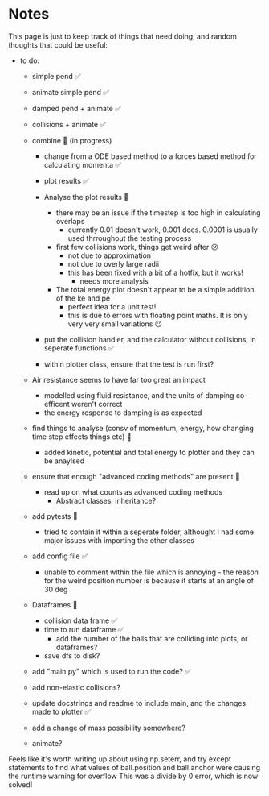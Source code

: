 
# Notes 

This page is just to keep track of things that need doing, and random thoughts that could be useful:
        
    

- to do:
    - simple pend   :white_check_mark:

    - animate simple pend :white_check_mark:

    - damped pend + animate :white_check_mark:

    - collisions + animate :white_check_mark:

    - combine :construction: (in progress)

        - change from a ODE based method to a forces based method for calculating momenta :white_check_mark:
        
        - plot results :white_check_mark:

        - Analyse the plot results :construction:
            - there may be an issue if the timestep is too high in calculating overlaps
                - currently 0.01 doesn't work, 0.001 does. 0.0001 is usually used thrroughout the testing process
            - first few collisions work, things get weird after :confused:
                - not due to approximation
                - not due to overly large radii 
                - this has been fixed with a bit of a hotfix, but it works! 
                    - needs more analysis
            - The total energy plot doesn't appear to be a simple addition of the ke and pe 
                - perfect idea for a unit test! 
                - this is due to errors with floating point maths. It is only very very small variations :neutral_face:
        
        - put the collision handler, and the calculator without collisions, in seperate functions :white_check_mark:

        - within plotter class, ensure that the test is run first? 

    - Air resistance seems to have far too great an impact
        - modelled using fluid resistance, and the units of damping co-efficent weren't correct
        - the energy response to damping is as expected
 
    - find things to analyse (consv of momentum, energy, how changing time step effects things etc) :construction:
        - added kinetic, potential and total energy to plotter and they can be anaylsed
    
    - ensure that enough "advanced coding methods" are present :construction:
        - read up on what counts as advanced coding methods 
            - Abstract classes, inheritance?

    - add pytests :construction:
        - tried to contain it within a seperate folder, althought I had some major issues with importing the other classes
    
    - add config file :white_check_mark: 
        - unable to comment within the file which is annoying - the reason for the weird position number is because it starts at an angle of 30 deg
    
    - Dataframes :construction:
        - collision data frame :white_check_mark:
        - time to run dataframe :white_check_mark:
            - add the number of the balls that are colliding into plots, or dataframes?
        - save dfs to disk?
    
    - add "main.py" which is used to run the code? :white_check_mark:

    - add non-elastic collisions? 

    - update docstrings and readme to include main, and the changes made to plotter :white_check_mark:

    - add a change of mass possibility somewhere?
    
    - animate? 

Feels like it's worth writing up about using np.seterr, and try except statements to find what values of ball.position and ball.anchor were causing the runtime warning for overflow
This was a divide by 0 error, which is now solved! 
